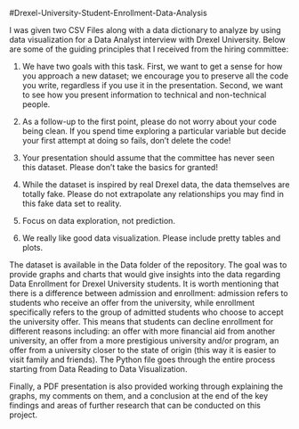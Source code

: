 #Drexel-University-Student-Enrollment-Data-Analysis



I was given two CSV Files along with a data dictionary to analyze by using data visualization for a Data Analyst interview with Drexel University. Below are some of the guiding principles that I received from the hiring committee:

1. We have two goals with this task. First, we want to get a sense for how you approach a new dataset; we encourage you to preserve all the code you write, regardless if you use it in the presentation. Second, we want to see how you present information to technical and non-technical people.

2. As a follow-up to the first point, please do not worry about your code being clean. If you spend time exploring a particular variable but decide your first attempt at doing so fails, don’t delete the code!

3. Your presentation should assume that the committee has never seen this dataset. Please don’t take the basics for granted!

4. While the dataset is inspired by real Drexel data, the data themselves are totally fake. Please do not extrapolate any relationships you may find in this fake data set to reality.

5. Focus on data exploration, not prediction.

6. We really like good data visualization. Please include pretty tables and plots.


The dataset is available in the Data folder of the repository. The goal was to provide graphs and charts that would give insights into the data regarding Data Enrollment for Drexel University students. It is worth mentioning that there is a difference between admission and enrollment: admission refers to students who receive an offer from the university, while enrollment specifically refers to the group of admitted students who choose to accept the university offer. This means that students can decline enrollment for different reasons including: an offer with more financial aid from another university, an offer from a more prestigious university and/or program, an offer from a university closer to the state of origin (this way it is easier to visit family and friends). The Python file goes through the entire process starting from Data Reading to Data Visualization.


Finally, a PDF presentation is also provided working through explaining the graphs, my comments on them, and a conclusion at the end of the key findings and areas of further research that can be conducted on this project.

